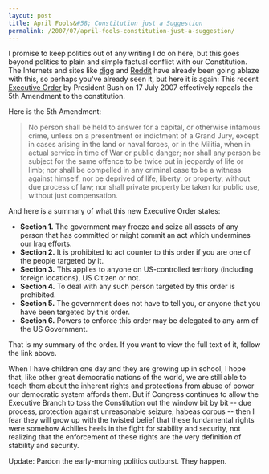 ```yaml
---
layout: post
title: April Fools&#58; Constitution just a Suggestion
permalink: /2007/07/april-fools-constitution-just-a-suggestion/
---
```


I promise to keep politics out of any writing I do on here, but this goes
beyond politics to plain and simple factual conflict with our Constitution. The
Internets and sites like [digg](http://www.digg.com/) and
[Reddit](http://www.reddit.com) have already been going ablaze with this, so
perhaps you've already seen it, but here it is again: This recent [Executive
Order](http://edocket.access.gpo.gov/2007/pdf/07-3552.pdf) by
President Bush on 17 July 2007 effectively repeals the 5th Amendment to the
constitution.


Here is the 5th Amendment:

> No person shall be held to answer for a capital, or otherwise infamous crime,
> unless on a presentment or indictment of a Grand Jury, except in cases
> arising in the land or naval forces, or in the Militia, when in actual
> service in time of War or public danger; nor shall any person be subject for
> the same offence to be twice put in jeopardy of life or limb; nor shall be
> compelled in any criminal case to be a witness against himself, nor be
> deprived of life, liberty, or property, without due process of law; nor shall
> private property be taken for public use, without just compensation.

And here is a summary of what this new Executive Order states:

*   **Section 1.** The
government may freeze and seize all assets of any person that has committed or
might commit an act which undermines our Iraq efforts.
*   **Section 2.** It is
prohibited to act counter to this order if you are one of the people targeted
by it.
*   **Section 3.** This applies to anyone on US-controlled territory (including
foreign locations), US Citizen or not.
*   **Section 4.** To deal with any such person
targeted by this order is prohibited.
*   **Section 5.** The government does not have
to tell you, or anyone that you have been targeted by this order.
*   **Section 6.** Powers to enforce this order may be delegated to any arm of the US Government.

That is my summary of the order. If you want to view the full text of it,
follow the link above.

When I have children one day and they are growing up in school, I hope that,
like other great democratic nations of the world, we are still able to teach
them about the inherent rights and protections from abuse of power our
democratic system affords them. But if Congress continues to allow the
Executive Branch to toss the Constitution out the window bit by bit -- due
process, protection against unreasonable seizure, habeas corpus -- then I fear
they will grow up with the twisted belief that these fundamental rights were
somehow Achilles heels in the fight for stability and security, not realizing
that the enforcement of these rights are the very definition of stability and
security.

Update: Pardon the early-morning politics outburst. They happen.

